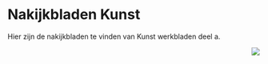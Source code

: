 # Nakijkbladen Kunst

Hier zijn de nakijkbladen te vinden van Kunst werkbladen deel a.

<img src="../img/logoCSCert_10cm.jpg" align="right">